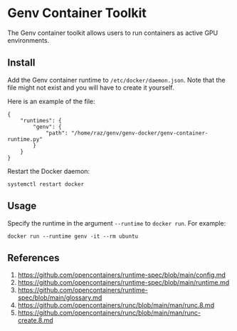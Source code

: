 # Genv Container Toolkit
The Genv container toolkit allows users to run containers as active GPU environments.

## Install
Add the Genv container runtime to `/etc/docker/daemon.json`.
Note that the file might not exist and you will have to create it yourself.

Here is an example of the file:
```
{
    "runtimes": {
        "genv": {
            "path": "/home/raz/genv/genv-docker/genv-container-runtime.py"
        }
    }
}
```

Restart the Docker daemon:
```
systemctl restart docker
```

## Usage
Specify the runtime in the argument `--runtime` to `docker run`.
For example:
```
docker run --runtime genv -it --rm ubuntu
```

## References
1. https://github.com/opencontainers/runtime-spec/blob/main/config.md
2. https://github.com/opencontainers/runtime-spec/blob/main/runtime.md
3. https://github.com/opencontainers/runtime-spec/blob/main/glossary.md
4. https://github.com/opencontainers/runc/blob/main/man/runc.8.md
5. https://github.com/opencontainers/runc/blob/main/man/runc-create.8.md
